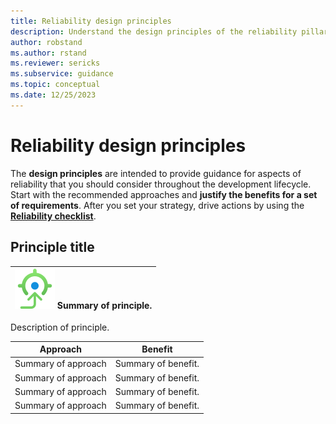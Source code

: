 ```yaml
---
title: Reliability design principles
description: Understand the design principles of the reliability pillar.
author: robstand
ms.author: rstand
ms.reviewer: sericks
ms.subservice: guidance
ms.topic: conceptual
ms.date: 12/25/2023
---
```


# Reliability design principles 

The **design principles** are intended to provide guidance for aspects of reliability that you should consider throughout the development lifecycle. Start with the recommended approaches and **justify the benefits for a set of requirements**. After you set your strategy, drive actions by using the [**Reliability checklist**](./checklist.md).

## Principle title

|![Goal icon](../_images/goal.svg) Summary of principle.|
|--|

Description of principle.

|Approach|Benefit|
|-|-|
|Summary of approach|Summary of benefit.|
|Summary of approach|Summary of benefit.|
|Summary of approach|Summary of benefit.|
|Summary of approach|Summary of benefit.|